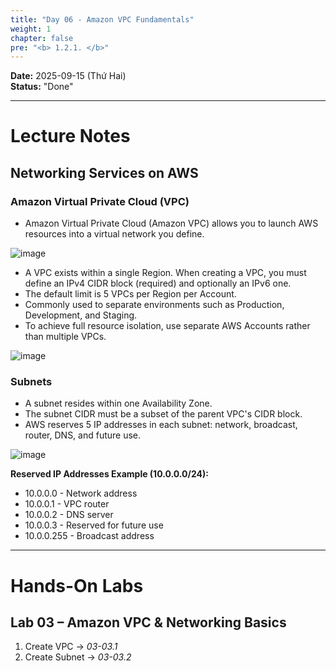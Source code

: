 ```yaml
---
title: "Day 06 - Amazon VPC Fundamentals"
weight: 1
chapter: false
pre: "<b> 1.2.1. </b>"
---
```


**Date:** 2025-09-15 (Thứ Hai)  
**Status:** "Done"  

---

# **Lecture Notes**

## Networking Services on AWS

### Amazon Virtual Private Cloud (VPC)

- Amazon Virtual Private Cloud (Amazon VPC) allows you to launch AWS resources into a virtual network you define.

![image](/images/1-Worklog/Week2/c7387b7b-422f-41ee-a0b7-886017264e85.png)

- A VPC exists within a single Region. When creating a VPC, you must define an IPv4 CIDR block (required) and optionally an IPv6 one.  
- The default limit is 5 VPCs per Region per Account.  
- Commonly used to separate environments such as Production, Development, and Staging.  
- To achieve full resource isolation, use separate AWS Accounts rather than multiple VPCs.

![image](/images/1-Worklog/Week2/image.png)

### Subnets

- A subnet resides within one Availability Zone.  
- The subnet CIDR must be a subset of the parent VPC's CIDR block.  
- AWS reserves 5 IP addresses in each subnet: network, broadcast, router, DNS, and future use.  

![image](/images/1-Worklog/Week2/image%201.png)

**Reserved IP Addresses Example (10.0.0.0/24):**

- 10.0.0.0 - Network address
- 10.0.0.1 - VPC router
- 10.0.0.2 - DNS server
- 10.0.0.3 - Reserved for future use
- 10.0.0.255 - Broadcast address

---

# **Hands-On Labs**

## Lab 03 – Amazon VPC & Networking Basics

1. Create VPC → *03-03.1*  
2. Create Subnet → *03-03.2*
